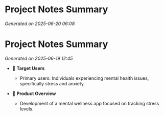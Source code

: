 # Project Notes Summary

*Generated on 2025-06-20 06:08*

# Project Notes Summary

*Generated on 2025-06-19 12:45*

- 📌 **Target Users**
  - Primary users: Individuals experiencing mental health issues, specifically stress and anxiety.

- 🌟 **Product Overview**
  - Development of a mental wellness app focused on tracking stress levels.
